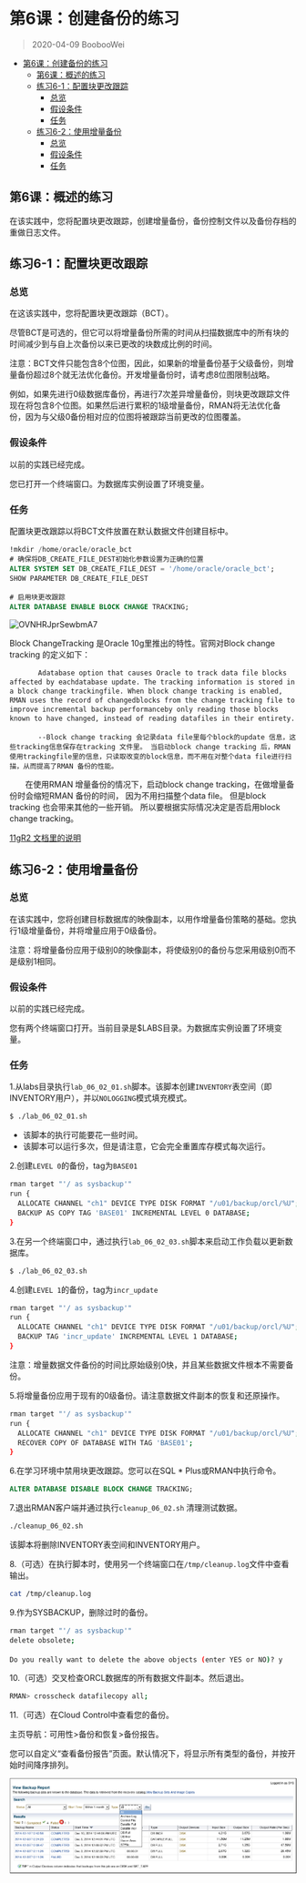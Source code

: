 # 第6课：创建备份的练习

> 2020-04-09 BoobooWei

<!-- MDTOC maxdepth:6 firsth1:1 numbering:0 flatten:0 bullets:1 updateOnSave:1 -->

- [第6课：创建备份的练习](#第6课：创建备份的练习)   
   - [第6课：概述的练习](#第6课：概述的练习)   
   - [练习6-1：配置块更改跟踪](#练习6-1：配置块更改跟踪)   
      - [总览](#总览)   
      - [假设条件](#假设条件)   
      - [任务](#任务)   
   - [练习6-2：使用增量备份](#练习6-2：使用增量备份)   
      - [总览](#总览)   
      - [假设条件](#假设条件)   
      - [任务](#任务)   

<!-- /MDTOC -->

## 第6课：概述的练习

在该实践中，您将配置块更改跟踪，创建增量备份，备份控制文件以及备份存档的重做日志文件。

## 练习6-1：配置块更改跟踪

### 总览

在这该实践中，您将配置块更改跟踪（BCT）。

尽管BCT是可选的，但它可以将增量备份所需的时间从扫描数据库中的所有块的时间减少到与自上次备份以来已更改的块数成比例的时间。

注意：BCT文件只能包含8个位图，因此，如果新的增量备份基于父级备份，则增量备份超过8个就无法优化备份。开发增量备份时，请考虑8位图限制战略。

例如，如果先进行0级数据库备份，再进行7次差异增量备份，则块更改跟踪文件现在将包含8个位图。如果然后进行累积的1级增量备份，RMAN将无法优化备份，因为与父级0备份相对应的位图将被跟踪当前更改的位图覆盖。

### 假设条件

以前的实践已经完成。

您已打开一个终端窗口。为数据库实例设置了环境变量。

### 任务

配置块更改跟踪以将BCT文件放置在默认数据文件创建目标中。

```SQL
!mkdir /home/oracle/oracle_bct
# 确保将DB_CREATE_FILE_DEST初始化参数设置为正确的位置
ALTER SYSTEM SET DB_CREATE_FILE_DEST = '/home/oracle/oracle_bct';
SHOW PARAMETER DB_CREATE_FILE_DEST

# 启用块更改跟踪
ALTER DATABASE ENABLE BLOCK CHANGE TRACKING;
```

<img src='https://i.loli.net/2020/04/10/OVNHRJprSewbmA7.jpg' alt='OVNHRJprSewbmA7'/>

Block ChangeTracking 是Oracle 10g里推出的特性。官网对Block change tracking 的定义如下：

```
       Adatabase option that causes Oracle to track data file blocks affected by eachdatabase update. The tracking information is stored in a block change trackingfile. When block change tracking is enabled, RMAN uses the record of changedblocks from the change tracking file to improve incremental backup performanceby only reading those blocks known to have changed, instead of reading datafiles in their entirety.

       --Block change tracking 会记录data file里每个block的update 信息，这些tracking信息保存在tracking 文件里。 当启动block change tracking 后，RMAN 使用trackingfile里的信息，只读取改变的block信息，而不用在对整个data file进行扫描，从而提高了RMAN 备份的性能。
```
      
在使用RMAN 增量备份的情况下，启动block change tracking，在做增量备份时会缩短RMAN 备份的时间， 因为不用扫描整个data file。 但是block tracking 也会带来其他的一些开销。 所以要根据实际情况决定是否启用block change tracking。

[11gR2 文档里的说明](http://download.oracle.com/docs/cd/E11882_01/backup.112/e10642/rcmbckba.htm#BRADV8125)


## 练习6-2：使用增量备份

### 总览

在该实践中，您将创建目标数据库的映像副本，以用作增量备份策略的基础。您执行1级增量备份，并将增量应用于0级备份。

注意：将增量备份应用于级别0的映像副本，将使级别0的备份与您采用级别0而不是级别1相同。

### 假设条件

以前的实践已经完成。

您有两个终端窗口打开。当前目录是$LABS目录。为数据库实例设置了环境变量。

### 任务

1.从labs目录执行`lab_06_02_01.sh`脚本。该脚本创建`INVENTORY`表空间（即INVENTORY用户），并以`NOLOGGING`模式填充模式。

```bash
$ ./lab_06_02_01.sh
```

* 该脚本的执行可能要花一些时间。
* 该脚本可以运行多次，但是请注意，它会完全重置库存模式每次运行。

2.创建`LEVEL 0`的备份，tag为`BASE01`

```bash
rman target "'/ as sysbackup'"
run {
  ALLOCATE CHANNEL "ch1" DEVICE TYPE DISK FORMAT "/u01/backup/orcl/%U";
  BACKUP AS COPY TAG 'BASE01' INCREMENTAL LEVEL 0 DATABASE;
}
```

3.在另一个终端窗口中，通过执行`lab_06_02_03.sh`脚本来启动工作负载以更新数据库。

```bash
$ ./lab_06_02_03.sh
```

4.创建`LEVEL 1`的备份，tag为`incr_update`

```bash
rman target "'/ as sysbackup'"
run {
  ALLOCATE CHANNEL "ch1" DEVICE TYPE DISK FORMAT "/u01/backup/orcl/%U";
  BACKUP TAG 'incr_update' INCREMENTAL LEVEL 1 DATABASE;
}
```

注意：增量数据文件备份的时间比原始级别0快，并且某些数据文件根本不需要备份。


5.将增量备份应用于现有的0级备份。请注意数据文件副本的恢复和还原操作。

```bash
rman target "'/ as sysbackup'"
run {
  ALLOCATE CHANNEL "ch1" DEVICE TYPE DISK FORMAT "/u01/backup/orcl/%U";
  RECOVER COPY OF DATABASE WITH TAG 'BASE01';
}
```

6.在学习环境中禁用块更改跟踪。您可以在SQL * Plus或RMAN中执行命令。

```SQL
ALTER DATABASE DISABLE BLOCK CHANGE TRACKING;
```

7.退出RMAN客户端并通过执行`cleanup_06_02.sh` 清理测试数据。

```bash
./cleanup_06_02.sh
```

该脚本将删除INVENTORY表空间和INVENTORY用户。

8.（可选）在执行脚本时，使用另一个终端窗口在`/tmp/cleanup.log`文件中查看输出。

```bash
cat /tmp/cleanup.log
```

9.作为SYSBACKUP，删除过时的备份。

```bash
rman target "'/ as sysbackup'"
delete obsolete;

Do you really want to delete the above objects (enter YES or NO)? y
```

10.（可选）交叉检查ORCL数据库的所有数据文件副本。然后退出。

```bash
RMAN> crosscheck datafilecopy all;
```

11.（可选）在Cloud Control中查看您的备份。

主页导航：可用性>备份和恢复>备份报告。

您可以自定义“查看备份报告”页面。默认情况下，将显示所有类型的备份，并按开始时间降序排列。

![](pic/009.png)
